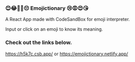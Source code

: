 ### 😊😂👍🏻😔 Emojictionary 😢😡😍😘
A React App made with CodeSandBox for emoji interpreter.

Input or click on an emoji to know its meaning.

### Check out the links below.
https://h5k7c.csb.app/ or https://emojictionary.netlify.app/
